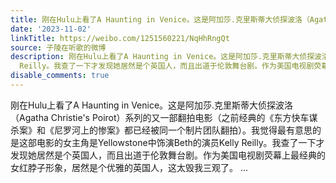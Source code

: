 ```yaml
---
title: 刚在Hulu上看了A Haunting in Venice。这是阿加莎.克里斯蒂大侦探波洛（Agatha Christie's Poirot）系列的又一部翻拍电影（之前经典的《东方快车谋杀案》和《尼...
date: '2023-11-02'
linkTitle: https://weibo.com/1251560221/NqHhRngQt
source: 子陵在听歌的微博
description: 刚在Hulu上看了A Haunting in Venice。这是阿加莎.克里斯蒂大侦探波洛（Agatha Christie's Poirot）系列的又一部翻拍电影（之前经典的《东方快车谋杀案》和《尼罗河上的惨案》都已经被同一个制片团队翻拍）。我觉得最有意思的是这部电影的女主角是Yellowstone中饰演Beth的演员Kelly
  Reilly。我查了一下才发现她居然是个英国人，而且出道于伦敦舞台剧。作为美国电视剧荧幕上最经典的女红脖子形象，居然是个优雅的英国人，这太毁我三观了。 ...
disable_comments: true
---
```

刚在Hulu上看了A Haunting in Venice。这是阿加莎.克里斯蒂大侦探波洛（Agatha Christie's Poirot）系列的又一部翻拍电影（之前经典的《东方快车谋杀案》和《尼罗河上的惨案》都已经被同一个制片团队翻拍）。我觉得最有意思的是这部电影的女主角是Yellowstone中饰演Beth的演员Kelly Reilly。我查了一下才发现她居然是个英国人，而且出道于伦敦舞台剧。作为美国电视剧荧幕上最经典的女红脖子形象，居然是个优雅的英国人，这太毁我三观了。 ...